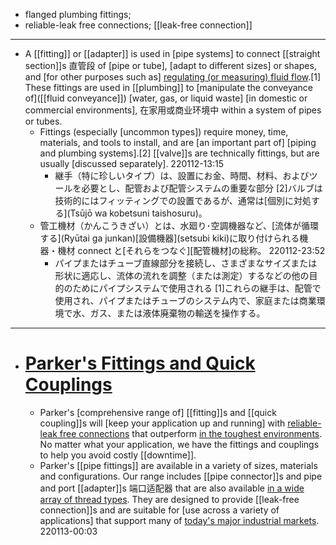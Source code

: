 - flanged plumbing fittings; 
- reliable-leak free connections; [[leak-free connection]]
- ---
- A [[fitting]] or [[adapter]] is used in [pipe systems] to connect [[straight section]]s 直管段 of [pipe or tube], [adapt to different sizes] or shapes, and [for other purposes such as] [regulating (or measuring) fluid flow](((gTWN92-mX))).[1] These fittings are used in [[plumbing]] to [manipulate the conveyance of]([[fluid conveyance]]) [water, gas, or liquid waste] [in domestic or commercial environments], 在家用或商业环境中 within a system of pipes or tubes.
    - Fittings (especially [uncommon types]) require money, time, materials, and tools to install, and are [an important part of] [piping and plumbing systems].[2] [[valve]]s are technically fittings, but are usually [discussed separately].
220112-13:15
        - 継手（特に珍しいタイプ）は、設置にお金、時間、材料、およびツールを必要とし、配管および配管システムの重要な部分 [2]バルブは技術的にはフィッティングでの設置であるが、通常は[個別に対処する](Tsūjō wa kobetsuni taishosuru)。
    - 管工機材（かんこうきざい）とは、水廻り･空調機器など、[流体が循環する](Ryūtai ga junkan)[設備機器](setsubi kiki)に取り付けられる機器・機材 connect と[それらをつなぐ][配管機材]の総称。
220112-23:52
        - パイプまたはチューブ直線部分を接続し、さまざまなサイズまたは形状に適応し、流体の流れを調整（または測定）するなどの他の目的のためにパイプシステムで使用される [1]これらの継手は、配管で使用され、パイプまたはチューブのシステム内で、家庭または商業環境で水、ガス、または液体廃棄物の輸送を操作する。
- ---
- # [Parker's Fittings and Quick Couplings](https://ph.parker.com/cn/en/fittings-and-quick-couplings)
    - Parker's [comprehensive range of] [[fitting]]s and [[quick coupling]]s will [keep your application up and running] with [reliable-leak free connections](((Vt55kc7J3))) that outperform [in the toughest environments](((Q3LLKz9SR))). No matter what your application, we have the fittings and couplings to help you avoid costly [[downtime]].
    - Parker's [[pipe fittings]] are available in a variety of sizes, materials and configurations. Our range includes [[pipe connector]]s and pipe and port [[adapter]]s 端口适配器 that are also available [in a wide array of thread types]([[thread]]). They are designed to provide [[leak-free connection]]s and are suitable for [use across a variety of applications] that support many of [today's major industrial markets](https://ph.parker.com/cn/en/pipe-fittings).
220113-00:03
